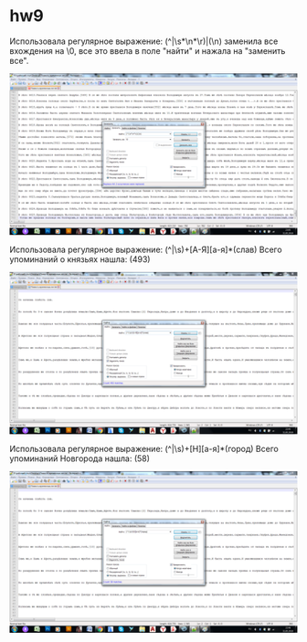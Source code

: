 # hw9
Использовала регулярное выражение: (^|\s*\n*\r)|(\n) заменила все вхождения на \0, все это ввела в поле "найти" и нажала на "заменить все".

![](https://github.com/dobrovolskayayana/hw9/blob/master/%D1%81%D0%BA%D1%80%D0%B8%D0%BD1.png?raw=true)

Использовала регулярное выражение: (^|\s)+[А-Я][а-я]*(слав)  Всего упоминаний о князьях нашла: (493)

![](https://github.com/dobrovolskayayana/hw9/blob/master/%D1%81%D0%BA%D1%80%D0%B8%D0%BD2.png?raw=true)

Использовала регулярное выражение: (^|\s)+[Н][а-я]*(город)  Всего упоминаний Новгорода нашла: (58)

![](https://github.com/dobrovolskayayana/hw9/blob/master/%D1%81%D0%BA%D1%80%D0%B8%D0%BD3.png?raw=true)
